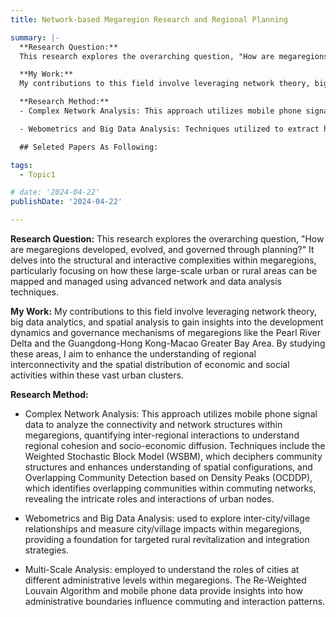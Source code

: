 ```yaml
---
title: Network-based Megaregion Research and Regional Planning

summary: |-
  **Research Question:**
  This research explores the overarching question, "How are megaregions developed, evolved, and governed through planning?" It delves into the structural and interactive complexities within megaregions, particularly focusing on how these large-scale urban or rural areas can be mapped and managed using advanced network and data analysis techniques. 

  **My Work:**
  My contributions to this field involve leveraging network theory, big data analytics, and spatial analysis to gain insights into the development dynamics and governance mechanisms of megaregions like the Pearl River Delta and the Guangdong-Hong Kong-Macao Greater Bay Area. By studying these areas, I aim to enhance the understanding of regional interconnectivity and the spatial distribution of economic and social activities within these vast urban clusters.

  **Research Method:**
  - Complex Network Analysis: This approach utilizes mobile phone signal data to analyze the connectivity and network structures within megaregions, quantifying inter-regional interactions to understand regional cohesion and socio-economic diffusion. Techniques include the Weighted Stochastic Block Model (WSBM), which deciphers community structures and enhances understanding of spatial configurations, and Overlapping Community Detection based on Density Peaks (OCDDP), which identifies overlapping communities within commuting networks, revealing the intricate roles and interactions of urban nodes.

  - Webometrics and Big Data Analysis: Techniques utilized to extract historical, cultural, and industrial topics from multi-source texts, establishing internal connections through similarities to offer constructive suggestions for rural spatial restructuring and revitalization.

  ## Seleted Papers As Following:

tags:
  - Topic1

# date: '2024-04-22'
publishDate: '2024-04-22'

---
```

**Research Question:**
This research explores the overarching question, "How are megaregions developed, evolved, and governed through planning?" It delves into the structural and interactive complexities within megaregions, particularly focusing on how these large-scale urban or rural areas can be mapped and managed using advanced network and data analysis techniques. 

**My Work:**
My contributions to this field involve leveraging network theory, big data analytics, and spatial analysis to gain insights into the development dynamics and governance mechanisms of megaregions like the Pearl River Delta and the Guangdong-Hong Kong-Macao Greater Bay Area. By studying these areas, I aim to enhance the understanding of regional interconnectivity and the spatial distribution of economic and social activities within these vast urban clusters.

**Research Method:**
 - Complex Network Analysis: This approach utilizes mobile phone signal data to analyze the connectivity and network structures within megaregions, quantifying inter-regional interactions to understand regional cohesion and socio-economic diffusion. Techniques include the Weighted Stochastic Block Model (WSBM), which deciphers community structures and enhances understanding of spatial configurations, and Overlapping Community Detection based on Density Peaks (OCDDP), which identifies overlapping communities within commuting networks, revealing the intricate roles and interactions of urban nodes.

 - Webometrics and Big Data Analysis: used to explore inter-city/village relationships and measure city/village impacts within megaregions, providing a foundation for targeted rural revitalization and integration strategies.

 
 - Multi-Scale Analysis: employed to understand the roles of cities at different administrative levels within megaregions. The Re-Weighted Louvain Algorithm and mobile phone data provide insights into how administrative boundaries influence commuting and interaction patterns.
